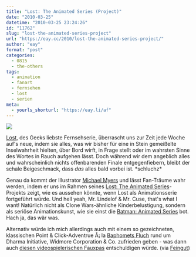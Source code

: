 ```yaml
---
title: "Lost: The Animated Series (Project)"
date: "2010-03-25"
datetime: "2010-03-25 23:24:26"
id: "11762"
slug: "lost-the-animated-series-project"
url: "https://eay.cc/2010/lost-the-animated-series-project/"
author: "eay"
format: "post"
categories:
  - 0815
  - the-others
tags:
  - animation
  - fanart
  - fernsehen
  - lost
  - serien
meta:
  - yourls_shorturl: "https://eay.li/af"
---
```


![](https://eay.cc/uploads/2010/lostanimated.gif)

[Lost](//eay.cc/tag/lost/), des Geeks liebste Fernsehserie, überrascht uns zur Zeit jede Woche auf's neue, indem sie alles, was wir bisher für eine in Stein gemeißelte Inselwahrheit hielten, über Bord wirft, in Frage stellt oder im wahrsten Sinne des Wortes in Rauch aufgehen lässt. Doch während wir dem angeblich alles und wahrscheinlich nichts offenbarenden Finale entgegenfiebern, bleibt der schale Beigeschmack, dass _das_ alles bald vorbei ist. \*schluchz\*

Genau da kommt der Illustrator [Michael Myers](http://www.drawsgood.com/) und lässt Fan-Träume wahr werden, indem er uns im Rahmen seines [Lost: The Animated Series](http://www.behance.net/Gallery/LOST-The-Animated-Series/448458)\-Projekts zeigt, wie es aussehen könnte, wenn Lost als Animationsserie fortgeführt würde. Und hell yeah, Mr. Lindelof & Mr. Cuse, that's what I want! Natürlich nicht als Clone Wars-ähnliche Kinderbelustigung, sondern als seriöse Animationskunst, wie sie einst die [Batman: Animated Series](http://en.wikipedia.org/wiki/Batman:_The_Animated_Series) bot. Hach ja, das wär was.

Alternativ würde ich mich allerdings auch mit einem so gezeichneten, klassischen Point & Click-Adventrue Ã¡ la [Baphomets Fluch](http://de.wikipedia.org/wiki/Baphomets_Fluch) rund um Dharma Initiative, Widmore Corporation & Co. zufrieden geben - was dann auch [diesen videospielerischen Fauxpas](//eay.cc/2008/lost-das-spiel/) entschuldigen würde. (via [Feingut](http://feingut.com/2010/03/25/lost-the-animated-series-project/))
